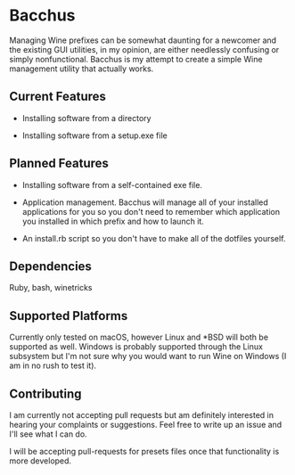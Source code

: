 # Bacchus
Managing Wine prefixes can be somewhat daunting for a newcomer and the existing GUI utilities, in my opinion, are either needlessly confusing or simply nonfunctional. Bacchus is my attempt to create a simple Wine management utility that actually works.

## Current Features
* Installing software from a directory

* Installing software from a setup.exe file

## Planned Features
* Installing software from a self-contained exe file.

* Application management. Bacchus will manage all of your installed applications for you so you don't need to remember which application you installed in which prefix and how to launch it.

* An install.rb script so you don't have to make all of the dotfiles yourself.

## Dependencies
Ruby, bash, winetricks

## Supported Platforms
Currently only tested on macOS, however Linux and *BSD will both be supported as well. Windows is probably supported through the Linux subsystem but I'm not sure why you would want to run Wine on Windows (I am in no rush to test it).

## Contributing
I am currently not accepting pull requests but am definitely interested in hearing your complaints or suggestions. Feel free to write up an issue and I'll see what I can do.

I will be accepting pull-requests for presets files once that functionality is more developed.
